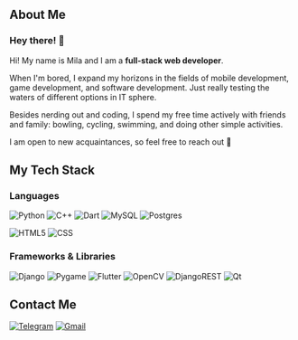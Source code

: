 ## About Me
### Hey there! 👋 

Hi! My name is Mila and I am a **full-stack 
web developer**.

When I'm bored, I expand my horizons in the fields of 
mobile development, game development, and software development.
Just really testing the waters of different options in IT sphere.

Besides nerding out and coding, I spend my free time actively with 
friends and family: bowling, cycling, swimming, and doing other 
simple activities.

I am open to new acquaintances, so
feel free to reach out 🤝

## My Tech Stack

### Languages
![Python](https://img.shields.io/badge/python-3670A0?style=for-the-badge&logo=python&logoColor=ffdd54)
![C++](https://img.shields.io/badge/c++-%2300599C.svg?style=for-the-badge&logo=c%2B%2B&logoColor=white)
![Dart](https://img.shields.io/badge/dart-%230175C2.svg?style=for-the-badge&logo=dart&logoColor=white)
![MySQL](https://img.shields.io/badge/mysql-4479A1.svg?style=for-the-badge&logo=mysql&logoColor=white)
![Postgres](https://img.shields.io/badge/postgres-%23316192.svg?style=for-the-badge&logo=postgresql&logoColor=white)

![HTML5](https://img.shields.io/badge/html5-%23E34F26.svg?style=for-the-badge&logo=html5&logoColor=white)
![CSS](https://img.shields.io/badge/CSS-639?style=for-the-badge&logo=css&logoColor=fff)

### Frameworks & Libraries
![Django](https://img.shields.io/badge/Django-092E20?style=for-the-badge&logo=django&logoColor=green)
![Pygame](https://custom-icon-badges.demolab.com/badge/pygame-013243.svg?style=for-the-badge&logo=pygame)
![Flutter](https://img.shields.io/badge/Flutter-%2302569B.svg?style=for-the-badge&logo=Flutter&logoColor=white)
![OpenCV](https://img.shields.io/badge/OpenCV-27338e?style=for-the-badge&logo=OpenCV&logoColor=white)
![DjangoREST](https://img.shields.io/badge/DJANGO-REST-ff1709?style=for-the-badge&logo=django&logoColor=white&color=ff1709&labelColor=gray)
![Qt](https://img.shields.io/badge/Qt-%23217346.svg?style=for-the-badge&logo=Qt&logoColor=white)

## Contact Me

[![Telegram](https://img.shields.io/badge/Telegram-2CA5E0?style=for-the-badge&logo=telegram&logoColor=white)](https://t.me/illmilo)
[![Gmail](https://img.shields.io/badge/Gmail-D14836?style=for-the-badge&logo=gmail&logoColor=white)](mailto:illfqm@gmail.com)
